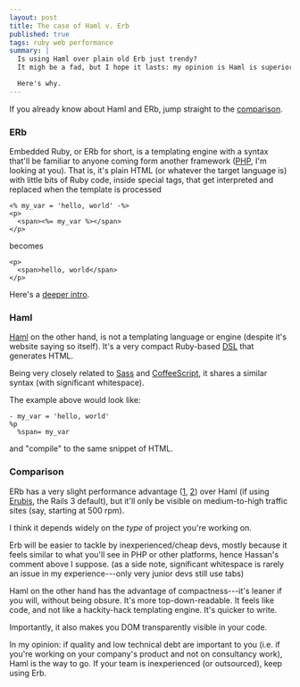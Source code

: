 ```yaml
---
layout: post
title: The case of Haml v. Erb
published: true
tags: ruby web performance
summary: |
  Is using Haml over plain old Erb just trendy?
  It migh be a fad, but I hope it lasts: my opinion is Haml is superior in every respect to embedded Ruby (or almost any kind of "embedding" templating engine) just like Sass and LESS are to CSS.

  Here's why.
---
```



If you already know about Haml and ERb, jump straight to the [comparison](#comparison).

### ERb

Embedded Ruby, or ERb for short, is a templating engine with a syntax that'll be familiar to anyone coming form another framework ([PHP], I'm looking at you). That is, it's plain HTML (or whatever the target language is) with little bits of Ruby code, inside special tags, that get interpreted and replaced when the template is processed

    <% my_var = 'hello, world' -%>
    <p>
      <span><%= my_var %></span>
    </p>

becomes

    <p>
      <span>hello, world</span>
    </p>

Here's a [deeper intro](http://rrn.dk/rubys-erb-templating-system).


### Haml

[Haml] on the other hand, is not a templating language or engine (despite it's website saying so itself). It's a very compact Ruby-based [DSL] that generates HTML.

Being very closely related to [Sass] and [CoffeeScript], it shares a similar syntax (with significant whitespace).

The example above would look like:

    - my_var = 'hello, world'
    %p
      %span= my_var

and "compile" to the same snippet of HTML.


### Comparison

ERb has a very slight performance advantage ([1], [2]) over Haml (if using [Erubis], the Rails 3 default), but it'll only be visible on medium-to-high traffic sites (say, starting at 500 rpm). 

I think it depends widely on the *type* of project you're working on. 

Erb will be easier to tackle by inexperienced/cheap devs, mostly because it feels similar to what you'll see in PHP or other platforms, hence Hassan's comment above I suppose. 
(as a side note, significant whitespace is rarely an issue in my experience---only very junior devs still use tabs) 

Haml on the other hand has the advantage of compactness---it's leaner if you will, without being obsure. It's more top-down-readable. It feels like code, and not like a hackity-hack templating engine. It's quicker to write. 

Importantly, it also makes you DOM transparently visible in your code. 

In my opinion: if quality and low technical debt are important to you (i.e. if you're working on your company's product and not on consultancy work), Haml is the way to go. 
If your team is inexperienced (or outsourced), keep using Erb.



[Sass]: http://sass-lang.com/
[CoffeeScript]: http://coffeescript.org/
[DSL]: http://en.wikipedia.org/wiki/Domain-specific_language
[Haml]: http://haml.info/
[PHP]: http://www.php.net/
[deeper intro]: http://rrn.dk/rubys-erb-templating-system
[1]: http://blog.zenspider.com/blog/2009/02/tagz-vs-markaby-builder-haml-erubis.html
[2]: http://nex-3.com/posts/87-haml-benchmark-numbers-for-2-2
[Erubis]: http://www.kuwata-lab.com/erubis/

